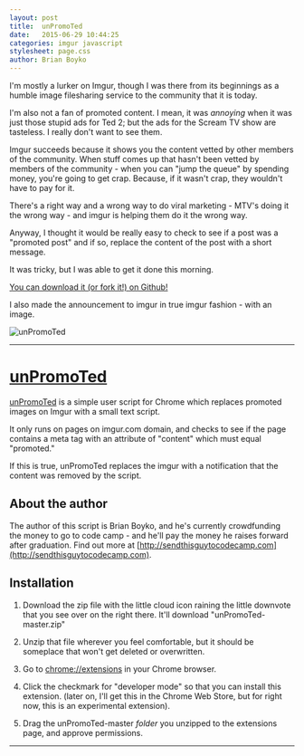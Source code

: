 ```yaml
---
layout: post
title:  unPromoTed
date:   2015-06-29 10:44:25
categories: imgur javascript
stylesheet: page.css
author: Brian Boyko
---
```


I'm mostly a lurker on Imgur, though I was there from its beginnings as a humble image filesharing service to the community that it is today.  

I'm also not a fan of promoted content.  I mean, it was *annoying* when it was just those stupid ads for Ted 2; but the ads for the Scream TV show are tasteless.  I really don't want to see them. 

Imgur succeeds because it shows you the content vetted by other members of the community.  When stuff comes up that hasn't been vetted by members of the community - when you can "jump the queue" by spending money, you're going to get crap. Because, if it wasn't crap, they wouldn't have to pay for it.  

There's a right way and a wrong way to do viral marketing - MTV's doing it the wrong way - and imgur is helping them do it the wrong way.  

Anyway, I thought it would be really easy to check to see if a post was a "promoted post" and if so, replace the content of the post with a short message. 

It was tricky, but I was able to get it done this morning.  

[You can download it (or fork it!) on Github!](https://github.com/brianboyko/unPromoTed)

I also made the announcement to imgur in true imgur fashion - with an image. 

![unPromoTed](http://i.imgur.com/lX1Lhoc.jpg)

---

# [unPromoTed](https://github.com/brianboyko/unPromoTed)

[unPromoTed](https://github.com/brianboyko/unPromoTed) is a simple user script for Chrome which replaces promoted images on Imgur with a small text script. 

It only runs on pages on imgur.com domain, and checks to see if the page contains a meta tag with an attribute of "content" which must equal "promoted."  

If this is true, unPromoTed replaces the imgur with a notification that the content was removed by the script.  

## About the author

The author of this script is Brian Boyko, and he's currently crowdfunding the money to go to code camp - and he'll pay the money he raises forward after graduation. Find out more at [http://sendthisguytocodecamp.com](http://sendthisguytocodecamp.com).

## Installation

1. Download the zip file with the little cloud icon raining the little downvote that you see over on the right there. It'll download "unPromoTed-master.zip"

2. Unzip that file wherever you feel comfortable, but it should be someplace that won't get deleted or overwritten.  

3. Go to <a href="chrome://extensions">chrome://extensions</a> in your Chrome browser. 

4. Click the checkmark for "developer mode" so that you can install this extension. (later on, I'll get this in the Chrome Web Store, but for right now, this is an experimental extension). 

5. Drag the unPromoTed-master *folder* you unzipped to the extensions page, and approve permissions.  

---